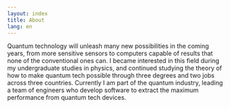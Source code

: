 ```yaml
---
layout: index
title: About
lang: en
---
```


Quantum technology will unleash many new possibilities in the coming years,
from more sensitive sensors to computers capable of results that none of the
conventional ones can.
I became interested in this field during my undergraduate studies in physics,
and continued studying the theory of how to make quantum tech possible through
three degrees and two jobs across three countries.
Currently I am part of the quantum industry, leading a team of engineers who
develop software to extract the maximum performance from quantum tech devices.
